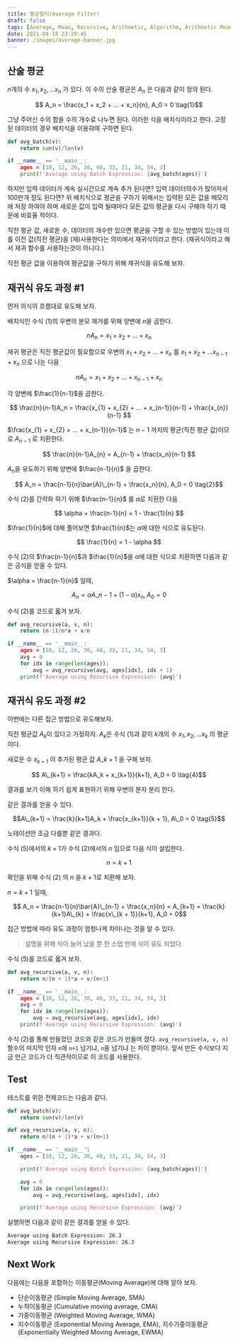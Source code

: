 ```yaml
---
title: 평균필터(Average Filter)
draft: false
tags: [Average, Mean, Recursive, Arithmetic, Algorithm, Arithmetic Mean, Batch Expression, 배치식, Recursive Expression, 재귀식]
date: 2021-04-18 23:29:45
banner: /images/average-banner.jpg
---
```


## 산술 평균

$n$개의 수 $x_1, x_2, ... x_n$ 가 있다. 이 수의 산술 평균은 $A_n$ 은 다음과 같이 정의 된다.  

$$ A_n = \frac{x_1 + x_2 + ... + x_n}{n}, A_0 = 0 \tag{1}$$

그냥 주어신 수의 합을 수의 개수로 나누면 된다. 이러한 식을 배치식이라고 한다. 고정된 데이터의 경우 배치식을 이용햐여 구하면 된다. 

```python
def avg_batch(v):
    return sum(v)/len(v)

if __name__ == '__main__:
    ages = [10, 12, 26, 30, 40, 33, 21, 34, 54, 3]
    print(f'Average using Batch Expression: {avg_batch(ages)}')
```

하지만 입력 데이터가 계속 실시간으로 계속 추가 된다면? 입력 데이터의수가 많아저셔 100만개 정도 된다면? 위 배치식으로 평균을 구하기 위해서는 입력된 모든 값을 메모리에 저장 하여야 하며 새로운 값이 입력 될때마다 모든 값의 평균을 다시 구해야 하기 때문에 비효율 적이다. 


직전 평균 값, 새로운 수, 데이터의 개수만 있으면 평균을 구할 수 있는 방법이 있는데 이를 이전 값(직전 평균)을 (재)사용한다는 의미에서 재귀식이라고 한다. (재귀식이라고 해서 재귀 함수를 사용하는것이 아니다.)


직전 평균 값을 이용하여 평균값을 구하기 위해 재귀식을 유도해 보자.

## 재귀식 유도 과정 #1
먼저 의식의 흐름대로 유도해 보자.

배치식인 수식 $(1)$의 우변의 분모 제거를 위해 양변에 $n$을 곱한다. 

$$ nA_n = x_1 + x_2 + ... + x_n $$

재귀 평균은 직전 평균값이 필요함으로 우변의 $x_1 + x_2 + ... + x_n$ 를 $x_1 + x_2 + ... x_{n-1} + x_n$ 으로 나눈 다음 

$$ nA_n = x_1 + x_2 + ... + x_{n-1} + x_n $$

각 양변에 $\frac{1}{n-1}$을 곱한다. 

$$ \frac{n}{n-1}A_n = \frac{x_{1} + x_{2} + ... + x_{n-1}}{n-1} + \frac{x_{n}}{n-1} $$


$\frac{x_{1} + x_{2} + ... + x_{n-1}}{n-1}$ 는 $n-1$ 까지의 평균(직전 평균 값)이므로 $A_{n-1}$ 로 치환한다. 


$$ \frac{n}{n-1}A_{n} = A_{n-1} + \frac{x_n}{n-1} $$

$A_n$을 유도하기 위해 양변에 $\frac{n-1}{n}$ 을 곱한다.

$$ A_n =  \frac{n-1}{n}\bar{A}\_{n-1} + \frac{x_n}{n}, A_0 = 0 \tag{2}$$

수식 $(2)$를 간략화 하기 위해 $\frac{n-1}{n}$ 를 $\alpha$로 치횐한 다음 

$$ \alpha = \frac{n-1}{n} = 1 - \frac{1}{n} $$

$\frac{1}{n}$에 대해 풀어보면 $\frac{1}{n}$는 $\alpha$에 대한 식으로 유도된다. 

$$ \frac{1}{n} = 1 - \alpha $$

수식 $(2)$의 $\frac{n-1}{n}$과 $\frac{1}{n}$을 $\alpha$에 대한 식으로 치환하면 다음과 같은 공식을 얻을 수 있다. 

$\alpha = \frac{n-1}{n}$ 일때,

$$ A_{n} = \alpha A\_{n-1} + {(1 - \alpha)x_n}, A_0 = 0 \tag{3}$$


수식 $(2)$를 코드로 옯겨 보자.

```python
def avg_recursive(a, v, n):
    return (n-1)/n*a + v/n

if __name__ == '__main__:
    ages = [10, 12, 26, 30, 40, 33, 21, 34, 54, 3]
    avg = 0
    for idx in range(len(ages)):
        avg = avg_recursive(avg, ages[idx], idx + 1)
    print(f'Average using Recursive Expression: {avg}')
```


## 재귀식 유도 과정 #2
이번에는 다른 접근 방법으로 유도해보자.

직전 평균값 $A_k$이 있다고 가정하자. $A_k$은 수식 $(1)$과 같이 $k$개의 수 $x_1, x_2, ... x_k$ 의  평균이다.

새로운 수 $x_{k+1}$ 이 추가된 평균 값 $A\_{k+1}$ 을 구해 보자. 

$$ A\_{k+1} = \frac{kA_k + x_{k+1}}{k+1}, A_0 = 0 \tag{4}$$ 

결과를 보기 이해 하기 쉽게 표현하기 위해 우변의 분자 분리 한다. 

같은 결과를 얻을 수 있다. 

$$A\_{k+1} = \frac{k}{k+1}A_k + \frac{x_{k+1}}{k + 1}, A\_0 = 0 \tag{5}$$


노테이션만 조금 다를뿐 같은 결과다.


수식 $(5)$에서의 $k+1$가  수식 $(2)$에서의 $n$ 임으로 다음 식이 설립한다.

$$ n = k + 1 $$

확인을 위해 수식 $(2)$ 의 $n$ 을 $k+1$로 치환해 보자.

$n = k + 1$ 일때, 

$$ A_n =  \frac{n-1}{n}\bar{A}\_{n-1} + \frac{x_n}{n} = A_{k+1} =  \frac{k}{k+1}A\_{k} + \frac{x\_{k + 1}}{k+1}, A_0 = 0$$


접근 방법에 따라 유도 과정이 엄청나게 차이나는 것을 알 수 있다.

> 설명을 위해 식이 늘어 났을 뿐 한 스탭 만에 식이 유도 되었다. 


수식 $(5)$를 코드로 옯겨 보자.

```python
def avg_recursive(a, v, n):
    return n/(n + 1)*a + v/(n+1)

if __name__ == '__main__:
    ages = [10, 12, 26, 30, 40, 33, 21, 34, 54, 3]
    avg = 0
    for idx in range(len(ages)):
        avg = avg_recursive(avg, ages[idx], idx)
    print(f'Average using Recursive Expression: {avg}')
```

수식 $(2)$를 통해 만들었던 코드와 같은 코드가 만들어 졌다. `avg_recursive(a, v, n)` 함수의 마지막 인자 `n`에  `n+1` 넘기냐, `n`을 넘기냐 는 차이 뿐이다.  앞서 만든 수식보다 지금 만근 코드가 더 직관적이므로 이 코드를 사용한다.


## Test

테스트를 위한 전체코드는 다음과 같다. 


```python
def avg_batch(v):
    return sum(v)/len(v)

def avg_recursive(a, v, n):
    return n/(n + 1)*a + v/(n+1)

if __name__ == '__main__':
    ages = [10, 12, 26, 30, 40, 33, 21, 34, 54, 3]

    print(f'Average using Batch Expression: {avg_batch(ages)}')

    avg = 0
    for idx in range(len(ages)):
        avg = avg_recursive(avg, ages[idx], idx)

    print(f'Average using Recursive Expression: {avg}')
```


실행하면 다음과 같이 같은 결과를 얻을 수 있다. 

```bash
Average using Batch Expression: 26.3
Average using Recursive Expression: 26.3
```

## Next Work

다음에는 다음을 포함하는 이동평균(Moving Average)에 대해 알아 보자. 

* 단순이동평균 (Simple Moving Average, SMA)
* 누적이동평균 (Cumulative moving average, CMA)
* 가중이동평균 (Weighted Moving Average, WMA)
* 지수이동평균 (Exponential Moving Average, EMA), 지수가중이동평균(Exponentially Weighted Moving Average, EWMA)